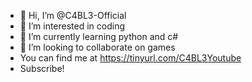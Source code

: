 - 👋 Hi, I’m @C4BL3-Official
- 👀 I’m interested in coding
- 🌱 I’m currently learning python and c#
- 💞️ I’m looking to collaborate on games
- You can find me at https://tinyurl.com/C4BL3Youtube
- Subscribe!

<!---
C4BL3-Official/C4BL3-Official is a ✨ special ✨ repository because its `README.md` (this file) appears on your GitHub profile.
You can click the Preview link to take a look at your changes.
--->
